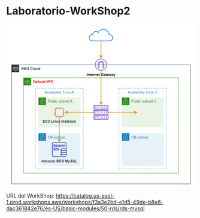 # Laboratorio-WorkShop2


![alt text](image.png)

URL del WorkShop:
https://catalog.us-east-1.prod.workshops.aws/workshops/f3a3e2bd-e1d5-49de-b8e6-dac361842e76/es-US/basic-modules/50-rds/rds-mysql

